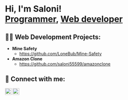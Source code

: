 <h1>Hi, I'm Saloni! <br/><a href="#" >Programmer</a>, <a href="#"> Web developer</a> </h1>

<h2>👨‍💻 Web Development Projects:</h2>

- <b>Mine Safety</b>
  - https://github.com/LoneBub/Mine-Safety<b><i></b></i>
- <b>Amazon Clone</b>
  - https://github.com/saloni55599/amazonclone <b><i></b></i>




<h2> 🤳 Connect with me:</h2>

[<img align="left" alt="Saloni | LinkedIn" width="22px" src="https://cdn.jsdelivr.net/npm/simple-icons@v3/icons/linkedin.svg" />][linkedin]
[<img align="left" alt="Saloni | Instagram" width="22px" src="https://cdn.jsdelivr.net/npm/simple-icons@v3/icons/instagram.svg" />][instagram]

[instagram]: https://www.instagram.com/saloni.iee/?hl=en
[linkedin]:https://www.linkedin.com/in/saloni-vashisht-b15398290


